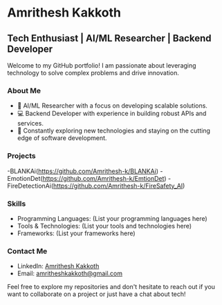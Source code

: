 # Amrithesh Kakkoth

## Tech Enthusiast | AI/ML Researcher | Backend Developer

Welcome to my GitHub portfolio! I am passionate about leveraging technology to solve complex problems and drive innovation.

### About Me
- 🤖 AI/ML Researcher with a focus on developing scalable solutions.
- 💻 Backend Developer with experience in building robust APIs and services.
- 🚀 Constantly exploring new technologies and staying on the cutting edge of software development.

### Projects
-BLANKAi(https://github.com/Amrithesh-k/BLANKAi)
-EmotionDet(https://github.com/Amrithesh-k/EmtionDet)
-FireDetectionAi(https://github.com/Amrithesh-k/FireSafety_AI)

### Skills
- Programming Languages: (List your programming languages here)
- Tools & Technologies: (List your tools and technologies here)
- Frameworks: (List your frameworks here)

### Contact Me
- LinkedIn: [Amrithesh Kakkoth](https://www.linkedin.com/in/amrithesh-kakkoth-6b633b255/)
- Email: [amritheshkakkoth@gmail.com](mailto:=amritheshkakkoth@gmail.com)

Feel free to explore my repositories and don't hesitate to reach out if you want to collaborate on a project or just have a chat about tech!
